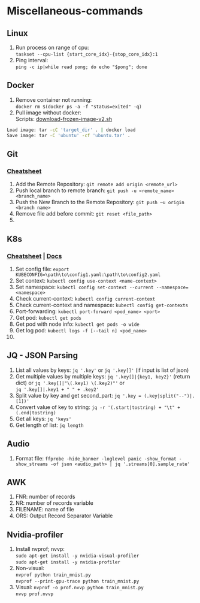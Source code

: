 # Miscellaneous-commands
## Linux
1. Run process on range of cpu: <br />
`taskset --cpu-list {start_core_idx}-{stop_core_idx}:1`
2. Ping interval: <br />
`ping -c ip|while read pong; do echo "$pong"; done`
## Docker
1. Remove container not running: <br />
`docker rm $(docker ps -a -f "status=exited" -q)`
2. Pull image without docker:  <br />
Scripts: [download-frozen-image-v2.sh](https://raw.githubusercontent.com/moby/moby/master/contrib/download-frozen-image-v2.sh)
```bash download-frozen-image-v2.sh target_dir image[:tag][@digest]
Load image: tar -cC 'target_dir' . | docker load
Save image: tar -C 'ubuntu' -cf 'ubuntu.tar' .
```
## Git
### [Cheatsheet](https://www.freecodecamp.org/news/git-cheat-sheet/)
1. Add the Remote Repository: `git remote add origin <remote_url>`
2. Push local branch to remote branch: `git push -u <remote_name> <branch_name>`
3. Push the New Branch to the Remote Repository: `git push –u origin <branch name>`
4. Remove file add before commit: `git reset <file_path>`
5. 
## K8s
### [Cheatsheet](https://kubernetes.io/docs/reference/kubectl/cheatsheet/) | [Docs](https://kubernetes.io/docs/reference/generated/kubectl/kubectl-commands#logs)
1. Set config file: `export KUBECONFIG=\path\to\config1.yaml:\path\to\config2.yaml`
2. Set context: `kubectl config use-context <name-context>`
3. Set namespace: `kubectl config set-context --current --namespace=<namespace>`
4. Check current-context: `kubectl config current-context`
5. Check current-context and namespace: `kubectl config get-contexts`
6. Port-forwarding: `kubectl port-forward <pod_name> <port>`
7. Get pod: `kubectl get pods`
8. Get pod with node info: `kubectl get pods -o wide`
9. Get log pod: `kubectl logs -f [--tail n] <pod_name>`
10. 
## JQ - JSON Parsing
1. List all values by keys: `jq '.key'` or `jq '.key[]'` (if input is list of json)
2. Get multiple values by multiple keys: `jq '.key[]|{key1, key2}'` (return dict) or `jq '.key[]|"\(.key1) \(.key2)"'` or <br /> `jq '.key[]|.key1 + " " + .key2'`
3. Split value by key and get second_part: `jq '.key = (.key|split("--")|.[1])'`
4. Convert value of key to string: `jq -r '(.start|tostring) + "\t" + (.end|tostring)`
5. Get all keys: `jq 'keys'`
6. Get length of list: `jq length`
## Audio
1. Format file: `ffprobe -hide_banner -loglevel panic -show_format -show_streams -of json <audio_path> | jq '.streams[0].sample_rate'`
## AWK
1. FNR: number of records
2. NR: number of records variable
3. FILENAME: name of file
4. ORS: Output Record Separator Variable
## Nvidia-profiler
1. Install nvprof; nvvp: <br />
`sudo apt-get install -y nvidia-visual-profiler`<br />
`sudo apt-get install -y nvidia-profiler`<br />
2. Non-visual: <br />
`nvprof python train_mnist.py` <br />
`nvprof --print-gpu-trace python train_mnist.py` <br />
3. Visual:
`nvprof -o prof.nvvp python train_mnist.py` <br />
`nvvp prof.nvvp` <br />
